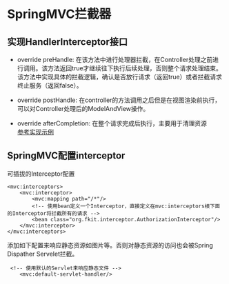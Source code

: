 # SpringMVC拦截器
## 实现HandlerInterceptor接口
- override preHandle: 在该方法中进行处理器拦截，在Controller处理之前进行调用。该方法返回true才继续往下执行后续处理，否则整个请求处理结束。  
  该方法中实现具体的拦截逻辑，确认是否放行请求（返回true）或者拦截请求终止服务（返回false）。  

- override postHandle: 在controller的方法调用之后但是在视图渲染前执行，可以对Controller处理后的ModelAndView操作。  
- override afterCompletion: 在整个请求完成后执行，主要用于清理资源  
[参考实现示例](src/org/fkit/interceptor/AuthorizationInterceptor.java)

## SpringMVC配置interceptor
可插拔的Interceptor配置  
```
<mvc:interceptors>
	<mvc:interceptor>
		<mvc:mapping path="/*"/>
		<!-- 使用bean定义一个Interceptor，直接定义在mvc:interceptors根下面的Interceptor将拦截所有的请求 -->  
		<bean class="org.fkit.interceptor.AuthorizationInterceptor"/>
	</mvc:interceptor>
</mvc:interceptors>
```
添加如下配置来响应静态资源如图片等。否则对静态资源的访问也会被Spring Dispather Servelet拦截。
```
 <!-- 使用默认的Servlet来响应静态文件 -->
    <mvc:default-servlet-handler/>
```